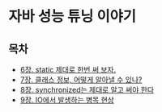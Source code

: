 # 자바 성능 튜닝 이야기

## 목차
- [6장. static 제대로 한번 써 보자.](./contents/6장.md)
- [7장. 클래스 정보, 어떻게 알아낼 수 있나?](./contents/7장.md)
- [8장. synchronized는 제대로 알고 써야 한다](./contents/8장.md)
- [9장. IO에서 발생하는 병목 현상](./contents/9장.md)